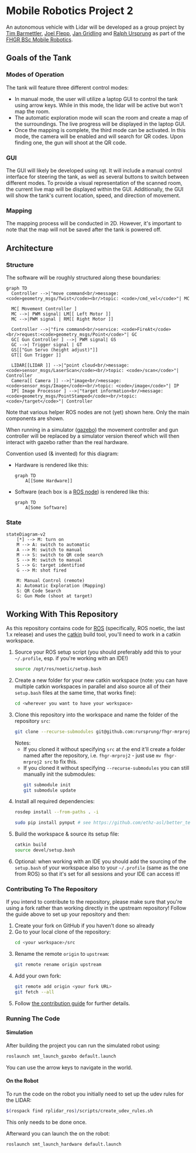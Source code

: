 # Mobile Robotics Project 2

An autonomous vehicle with Lidar will be developed as a group project by [Tim Barmettler](https://github.com/TimBarmettler4),
[Joel Flepp](https://github.com/joel5399), [Jan Gridling](https://github.com/Prince-Sigvald) and [Ralph Ursprung](https://github.com/rursprung)
as part of the [FHGR BSc Mobile Robotics](https://fhgr.ch/mr).

## Goals of the Tank

### Modes of Operation

The tank will feature three different control modes:

* In manual mode, the user will utilize a laptop GUI to control the tank using arrow keys. While in this mode, the lidar
  will be active but won't map the room.
* The automatic exploration mode will scan the room and create a map of the surroundings. The live progress will be
  displayed in the laptop GUI.
* Once the mapping is complete, the third mode can be activated. In this mode, the camera will be enabled and will
  search for QR codes. Upon finding one, the gun will shoot at the QR code.

### GUI

The GUI will likely be developed using rqt. It will include a manual control interface for steering the tank, as well as
several buttons to switch between different modes. To provide a visual representation of the scanned room, the current
live map will be displayed within the GUI. Additionally, the GUI will show the tank's current location, speed, and
direction of movement.

### Mapping

The mapping process will be conducted in 2D. However, it's important to note that the map will not be saved after the
tank is powered off.

## Architecture

### Structure

The software will be roughly structured along these boundaries:

```mermaid
graph TD
  Controller -->|"move command<br/>message: <code>geometry_msgs/Twist</code><br/>topic: <code>/cmd_vel</code>"| MC

  MC[ Movement Controller ]
  MC -->| PWM signal| LM[[ Left Motor ]]
  MC -->|PWM signal | RM[[ Right Motor ]]

  Controller -->|"fire command<br/>service: <code>FireAt</code><br/>request:<code>geometry_msgs/Point</code>"| GC
  GC[ Gun Controller ] -->| PWM signal| GS
  GC -->| Trigger signal | GT
  GS[["Gun Servo (height adjust)"]]
  GT[[ Gun Trigger ]]

  LIDAR[[LIDAR ]] -->|"point cloud<br/>message: <code>sensor_msgs/LaserScan</code><br/>topic: <code>/scan</code>"| Controller
  Camera[[ Camera ]] -->|"image<br/>message: <code>sensor_msgs/Image</code><br/>topic: <code>/image</code>"| IP
  IP[ Image Processor ] -->|"target information<br/>message: <code>geometry_msgs/PointStamped</code><br/>topic: <code>/target</code>"| Controller
```

Note that various helper ROS nodes are not (yet) shown here. Only the main components are shown.

When running in a simulator ([gazebo](https://gazebosim.org/)) the movement controller and gun controller will be
replaced
by a simulator version thereof which will then interact with gazebo rather than the real hardware.

Convention used (& invented) for this diagram:

* Hardware is rendered like this:
  ```mermaid
  graph TD
      A[[Some Hardware]]
  ```
* Software (each box is a [ROS node](https://wiki.ros.org/Nodes)) is rendered like this:
  ```mermaid
  graph TD
      A[Some Software]
  ```

### State

```mermaid
stateDiagram-v2
    [*] --> M: turn on
    M --> A: switch to automatic
    A --> M: switch to manual
    M --> S: switch to QR code search
    S --> M: switch to manual
    S --> G: target identified
    G --> M: shot fired

    M: Manual Control (remote)
    A: Automatic Exploration (Mapping)
    S: QR Code Search
    G: Gun Mode (shoot at target)
```

## Working With This Repository

As this repository contains code for [ROS](https://ros.org/) (specifically, ROS noetic, the last 1.x release) and uses
the [catkin](https://catkin-tools.readthedocs.io/en/latest/) build tool, you'll need to work in a catkin workspace.

1. Source your ROS setup script (you should preferably add this to your `~/.profile`, esp. if you're working with an
   IDE!)
   ```bash
   source /opt/ros/noetic/setup.bash
   ```
2. Create a new folder for your new catkin workspace (note: you can have multiple catkin workspaces in parallel and also
   source all of their `setup.bash` files at the same time, that works fine):
   ```bash
   cd <wherever you want to have your workspace>
   ```
3. Clone this repository into the workspace and name the folder of the repository `src`:
   ```bash
   git clone --recurse-submodules git@github.com:rursprung/fhgr-mrproj2.git src
   ```
   Notes:
   * If you cloned it without specifying `src` at the end it'll create a folder named after the repository,
     i.e. `fhgr-mrproj2` - just use `mv fhgr-mrproj2 src` to fix this.
   * If you cloned it without specifying `--recurse-submodules` you can still manually init the submodules:
     ```bash
     git submodule init
     git submodule update
     ```
4. Install all required dependencies:
   ```bash
   rosdep install --from-paths . -i

   sudo pip install pynput # see https://github.com/ethz-asl/better_teleop for more details
   ```
5. Build the workspace & source its setup file:
   ```bash
   catkin build
   source devel/setup.bash
   ```
6. Optional: when working with an IDE you should add the sourcing of the `setup.bash` of your workspace also to
   your `~/.profile` (same as the one from ROS) so that it's set for all sessions and your IDE can access it!

### Contributing To The Repository
If you intend to contribute to the repository, please make sure that you're using a fork rather than working directly in the upstream repository!
Follow the guide above to set up your repository and then:
1. Create your fork on GitHub if you haven't done so already
2. Go to your local clone of the repository:
   ```bash
   cd <your workspace>/src
   ```
3. Rename the remote `origin` to `upstream`:
   ```bash
   git remote rename origin upstream
   ```
4. Add your own fork:
   ```bash
   git remote add origin <your fork URL>
   git fetch --all
   ```
5. Follow [the contribution guide](CONTRIBUTING.md) for further details.

### Running The Code
#### Simulation
After building the project you can run the simulated robot using:
```bash
roslaunch smt_launch_gazebo default.launch
```

You can use the arrow keys to navigate in the world.

#### On the Robot
To run the code on the robot you initially need to set up the udev rules for the LIDAR:
```bash
$(rospack find rplidar_ros)/scripts/create_udev_rules.sh
```
This only needs to be done once.

Afterward you can launch the on the robot:
```bash
roslaunch smt_launch_hardware default.launch
```
